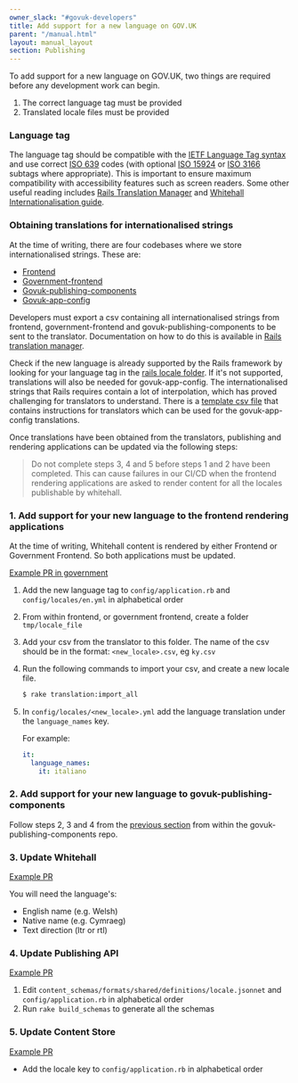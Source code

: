 ```yaml
---
owner_slack: "#govuk-developers"
title: Add support for a new language on GOV.UK
parent: "/manual.html"
layout: manual_layout
section: Publishing
---
```


To add support for a new language on GOV.UK, two things are required before any development work can begin.

1. The correct language tag must be provided
2. Translated locale files must be provided

### Language tag

The language tag should be compatible with the [IETF Language Tag syntax][] and use correct [ISO 639][] codes (with optional [ISO 15924][] or [ISO 3166][] subtags where appropriate). This is important to ensure maximum compatibility with accessibility features such as screen readers. Some other useful reading includes [Rails Translation Manager][] and [Whitehall Internationalisation guide][].

[IETF Language Tag syntax]: https://en.wikipedia.org/wiki/IETF_language_tag#Syntax_of_language_tags
[ISO 639]: https://en.wikipedia.org/wiki/ISO_639-1
[ISO 15924]: https://en.wikipedia.org/wiki/ISO_15924
[ISO 3166]: https://en.wikipedia.org/wiki/ISO_3166-1_alpha-2
[Rails Translation Manager]: https://github.com/alphagov/rails_translation_manager
[Whitehall Internationalisation guide]: https://github.com/alphagov/whitehall/blob/main/docs/internationalisation_guide.md

### Obtaining translations for internationalised strings

At the time of writing, there are four codebases where we store internationalised strings. These are:

- [Frontend](/repos/frontend.html)
- [Government-frontend](/repos/government-frontend.html)
- [Govuk-publishing-components](/repos/govuk_publishing_components.html)
- [Govuk-app-config](/repos/govuk-app-config.html)

Developers must export a csv containing all internationalised strings from frontend, government-frontend and govuk-publishing-components to be sent to the translator. Documentation on how to do this is available in [Rails translation manager](/repos/rails_translation_manager/translating-locale-files.html).

Check if the new language is already supported by the Rails framework by looking for your language tag in the [rails locale folder][]. If it's not supported, translations will also be needed for govuk-app-config. The internationalised strings that Rails requires contain a lot of interpolation, which has proved challenging for translators to understand. There is a [template csv file][] that contains instructions for translators which can be used for the govuk-app-config translations.

[rails locale folder]: https://github.com/svenfuchs/rails-i18n/tree/master/rails/locale
[govuk-app-config Readme]: https://github.com/alphagov/govuk_app_config?tab=readme-ov-file#internationalisation
[template csv file]: https://docs.google.com/spreadsheets/d/12lhWVXz30l3c8WTakK_EIxJLUBoLJO80lekvq-treww/edit?usp=sharing

Once translations have been obtained from the translators, publishing and rendering applications can be updated via the following steps:

> Do not complete steps 3, 4 and 5 before steps 1 and 2 have been completed. This can cause failures in our CI/CD when the frontend rendering applications are asked to render content for all the locales publishable by whitehall.

### 1. Add support for your new language to the frontend rendering applications

At the time of writing, Whitehall content is rendered by either Frontend or Government Frontend. So both applications must be updated.

[Example PR in government](https://github.com/alphagov/government-frontend/pull/1382)

1. Add the new language tag to `config/application.rb` and `config/locales/en.yml` in alphabetical order
2. From within frontend, or government frontend, create a folder `tmp/locale_file`
3. Add your csv from the translator to this folder. The name of the csv should be in the format: `<new_locale>.csv`, eg `ky.csv`
4. Run the following commands to import your csv, and create a new locale file.

    ```bash
    $ rake translation:import_all
    ```

3. In `config/locales/<new_locale>.yml` add the language translation under the `language_names` key.

    For example:

     ```yaml
     it:
       language_names:
         it: italiano
     ```

### 2. Add support for your new language to govuk-publishing-components

Follow steps 2, 3 and 4 from the [previous section](#1-add-support-for-your-new-language-to-the-frontend-rendering-applications) from within the govuk-publishing-components repo.

### 3. Update Whitehall

[Example PR](https://github.com/alphagov/whitehall/pull/4861)

You will need the language's:

- English name (e.g. Welsh)
- Native name (e.g. Cymraeg)
- Text direction (ltr or rtl)

### 4. Update Publishing API

[Example PR]([https://github.com/alphagov/govuk-content-schemas/pull/906)

1. Edit `content_schemas/formats/shared/definitions/locale.jsonnet` and `config/application.rb` in alphabetical order
2. Run `rake build_schemas` to generate all the schemas

### 5. Update Content Store

[Example PR](https://github.com/alphagov/content-store/pull/1383)

- Add the locale key to `config/application.rb` in alphabetical order
